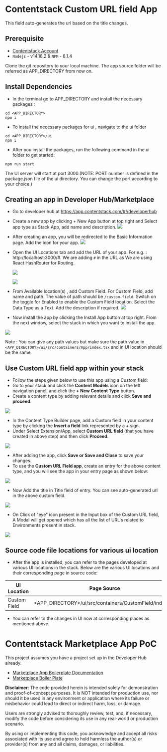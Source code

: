 # Contentstack Custom URL field App
This field auto-generates the url based on the title changes.


## Prerequisite

-   [Contentstack Account](https://app.contentstack.com/#!/login)
-   `Nodejs` - v14.18.2 & `NPM` - 8.1.4

Clone the git repository to your local machine. The app source folder will be referred as APP_DIRECTORY from now on.

## Install Dependencies

-   In the terminal go to APP_DIRECTORY and install the necessary packages :

```
cd <APP_DIRECTORY>
npm i
```

-   To install the necessary packages for ui , navigate to the ui folder

```
cd <APP_DIRECTORY>/ui
npm i
```

-   After you install the packages, run the following command in the ui folder to get started:

```
npm run start
```

The UI server will start at port 3000.(NOTE: PORT number is defined in the package.json file of the ui directory. You can change the port according to your choice.)


## Creating an app in Developer Hub/Marketplace
-  Go to developer hub at https://app.contentstack.com/#!/developerhub
-  Create a new app by clicking + New App button at top right and Select app type as Stack App, add name and description.
<kbd>![](./ui/public/images/developerHub-NewAapp.png)</kbd>
- After creating an app, you will be redirected to the Basic Information page. Add the icon for your app.
<kbd>![](./ui/public/images/app-basic-info.png)</kbd>
- Open the UI Locations tab and add the URL of your app. For e.g. : http://localhost:3000/#. 
  We are adding ` # ` in the URL as We are using React HashRouter for Routing.
  
  <kbd>![](./ui/public/images/app-basic-info.png)</kbd>

  <kbd>![](./ui/public/images/app-UI-Location.png)</kbd>
- From Available location(s) , add Custom Field. For Custom Field, add name and path. The value of path should be ` /custom-field `.  Switch on the toggle for Enabled to enable the Custom Field location. Select the  Data Type as a Text. Add the description if required.
<kbd>![](./ui/public/images/app-custom-field-config.png)</kbd>
- Now install the app by clicking the Install App button at top right. From the next window, select the stack in which you want to install the app.

<kbd>![](./ui/public/images/install-app.png)</kbd>


Note : You can give any path values but make sure the path value in `<APP_DIRECTORY>/ui/src/containers/App/index.tsx` and in UI location should be the same.

## Use Custom URL field app within your stack
- Follow the steps given below to use this app using a Custom field:
- Go to your stack and click the **Content Models** icon on the left navigation panel, and click the **+ New Content Type** button.
- Create a content type by adding relevant details and click **Save and proceed**.

<kbd>![](./ui/public/images/create-new-entry-for-app.png)</kbd>
- In the Content Type Builder page, add a Custom field in your content type by clicking the **Insert a field** link represented by a + sign.
- Under Select Extension/App, select **Custom URL field** (that you have created in above step) and then click **Proceed**. 

<kbd>![](./ui/public/images/select-custom-url-field.png)</kbd>
- After adding the app, click **Save or Save and Close** to save your changes.
- To use the **Custom URL Field app**, create an entry for the above content type, and you will see the app in your entry page as shown below: 

<kbd>![](./ui/public/images/custom-url-field-in-entryPage.png)</kbd>
- Now Add the title in Title field of entry. You can see auto-generated url in the above custom field.

<kbd>![](./ui/public/images/custom-url-field-UI.png)</kbd>
- On Click of "eye" icon present in the Input box of the Custom URL field, A Modal will get opened which has all the list of URL's related to Environments present in stack. 

<kbd>![](./ui/public/images/custom-url-field-modalView.png)</kbd>
 

## Source code file locations for various ui location

* After the app is installed, you can refer to the pages developed at various UI locations in the stack. Below are the various UI locations and their corresponding page in source code:

|UI Location      | Page Source                                                 |
|------------     |-------------                                                |
|Custom Field     |<APP_DIRECTORY>/ui/src/containers/CustomField/index.tsx      |

* You can refer to the changes in UI now at corresponding places as mentioned above.

#  Contentstack Marketplace App PoC

  This project assumes you have a project set up in the Developer Hub already.
  - [Marketplace App Boilerplate Documentation](https://www.contentstack.com/docs/developers/developer-hub/marketplace-app-boilerplate/)
- [Marketplace Boiler Plate](https://github.com/contentstack/marketplace-app-boilerplate)

**Disclaimer**: The code provided herein is intended solely for demonstration and proof-of-concept purposes. It is NOT intended for production use, nor should it be used in any environment or application where its failure or misbehavior could lead to direct or indirect harm, loss, or damage.

Users are strongly advised to thoroughly review, test, and, if necessary, modify the code before considering its use in any real-world or production scenario.

By using or implementing this code, you acknowledge and accept all risks associated with its use and agree to hold harmless the author(s) or provider(s) from any and all claims, damages, or liabilities.

